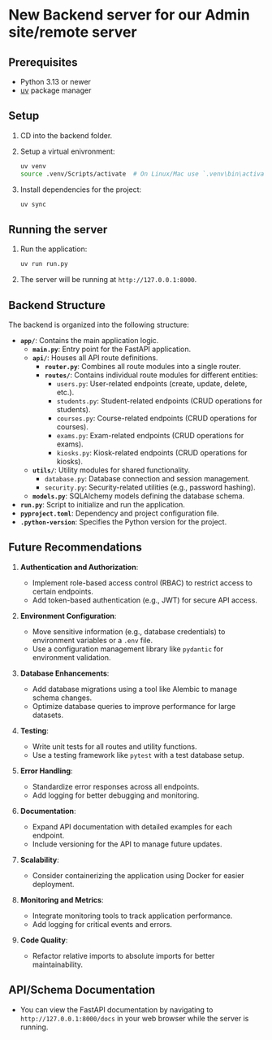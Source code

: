 # New Backend server for our Admin site/remote server

## Prerequisites

- Python 3.13 or newer
- [uv](https://github.com/astral-sh/uv) package manager

## Setup

1. CD into the backend folder.

2. Setup a virtual enivronment:

   ```sh
   uv venv
   source .venv/Scripts/activate  # On Linux/Mac use `.venv\bin\activate`
   ```

3. Install dependencies for the project:

   ```sh
   uv sync
   ```

## Running the server

1. Run the application:

   ```sh
   uv run run.py
   ```

2. The server will be running at `http://127.0.0.1:8000`.

## Backend Structure

The backend is organized into the following structure:

- **`app/`**: Contains the main application logic.
  - **`main.py`**: Entry point for the FastAPI application.
  - **`api/`**: Houses all API route definitions.
    - **`router.py`**: Combines all route modules into a single router.
    - **`routes/`**: Contains individual route modules for different entities:
      - `users.py`: User-related endpoints (create, update, delete, etc.).
      - `students.py`: Student-related endpoints (CRUD operations for students).
      - `courses.py`: Course-related endpoints (CRUD operations for courses).
      - `exams.py`: Exam-related endpoints (CRUD operations for exams).
      - `kiosks.py`: Kiosk-related endpoints (CRUD operations for kiosks).
  - **`utils/`**: Utility modules for shared functionality.
    - `database.py`: Database connection and session management.
    - `security.py`: Security-related utilities (e.g., password hashing).
  - **`models.py`**: SQLAlchemy models defining the database schema.
- **`run.py`**: Script to initialize and run the application.
- **`pyproject.toml`**: Dependency and project configuration file.
- **`.python-version`**: Specifies the Python version for the project.

## Future Recommendations

1. **Authentication and Authorization**:

   - Implement role-based access control (RBAC) to restrict access to certain endpoints.
   - Add token-based authentication (e.g., JWT) for secure API access.

2. **Environment Configuration**:

   - Move sensitive information (e.g., database credentials) to environment variables or a `.env` file.
   - Use a configuration management library like `pydantic` for environment validation.

3. **Database Enhancements**:

   - Add database migrations using a tool like Alembic to manage schema changes.
   - Optimize database queries to improve performance for large datasets.

4. **Testing**:

   - Write unit tests for all routes and utility functions.
   - Use a testing framework like `pytest` with a test database setup.

5. **Error Handling**:

   - Standardize error responses across all endpoints.
   - Add logging for better debugging and monitoring.

6. **Documentation**:

   - Expand API documentation with detailed examples for each endpoint.
   - Include versioning for the API to manage future updates.

7. **Scalability**:

   - Consider containerizing the application using Docker for easier deployment.

8. **Monitoring and Metrics**:

   - Integrate monitoring tools to track application performance.
   - Add logging for critical events and errors.

9. **Code Quality**:
   - Refactor relative imports to absolute imports for better maintainability.

## API/Schema Documentation

- You can view the FastAPI documentation by navigating to `http://127.0.0.1:8000/docs` in your web browser while the server is running.
